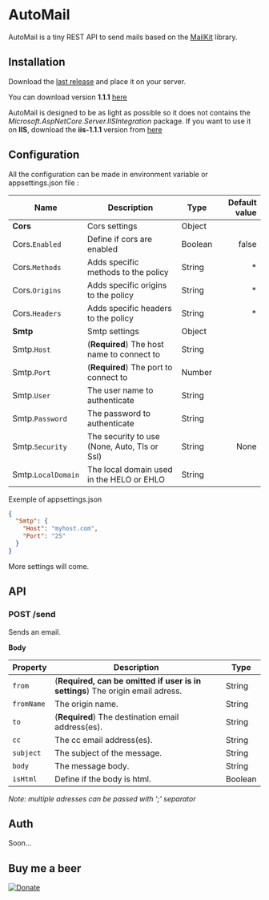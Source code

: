 # AutoMail
AutoMail is a tiny REST API to send mails based on the [MailKit](https://github.com/jstedfast/MailKit) library.

## Installation
Download the [last release](https://github.com/trenoncourt/AutoMail/releases) and place it on your server.

You can download version **1.1.1** [here](https://github.com/trenoncourt/AutoMail/releases/download/1.1.1/AutoMail-1.1.1.zip)

AutoMail is designed to be as light as possible so it does not contains the *Microsoft.AspNetCore.Server.IISIntegration* package.
If you want to use it on **IIS**, download the **iis-1.1.1** version from [here](https://github.com/trenoncourt/AutoMail/releases/download/1.1.1/AutoMail-iis-1.1.1.zip)

## Configuration
All the configuration can be made in environment variable or appsettings.json file :

| Name                | Description                                   | Type        | Default value |
| ------------------- | --------------------------------------------- | ----------- |--------------:|
| **Cors**            | Cors settings                                 | Object      |               |
| Cors.`Enabled`      | Define if cors are enabled                    | Boolean     | false         |
| Cors.`Methods`      | Adds specific methods to the policy           | String      | *             |
| Cors.`Origins`      | Adds specific origins to the policy           | String      | *             |
| Cors.`Headers`      | Adds specific headers to the policy           | String      | *             |
| **Smtp**            | Smtp settings                                 | Object      |               |
| Smtp.`Host`         | (**Required**) The host name to connect to    | String      |               |
| Smtp.`Port`         | (**Required**) The port to connect to         | Number      |               |
| Smtp.`User`         | The user name to authenticate                 | String      |               |
| Smtp.`Password`     | The password to authenticate                  | String      |               |
| Smtp.`Security`     | The security to use (None, Auto, Tls or Ssl)  | String      | None          |
| Smtp.`LocalDomain`  | The local domain used in the HELO or EHLO     | String      |               |

Exemple of appsettings.json
```json
{
  "Smtp": {
    "Host": "myhost.com",
    "Port": "25"
  }
}

```

More settings will come.

## API
### POST /send
Sends an email.

**Body**

| Property | Description | Type |
| --- | --- | --- |
| `from` | (**Required, can be omitted if user is in settings**) The origin email adress. | String |
| `fromName` | The origin name. | String |
| `to` | (**Required**) The destination email address(es). | String |
| `cc` | The cc email address(es). | String |
| `subject` | The subject of the message. | String |
| `body` | The message body. | String |
| `isHtml` | Define if the body is html. | Boolean |

*Note: multiple adresses can be passed with ';' separator*
## Auth
Soon...


## Buy me a beer
[![Donate](https://img.shields.io/badge/Donate-PayPal-green.svg)](https://www.paypal.me/trenoncourt/5)
